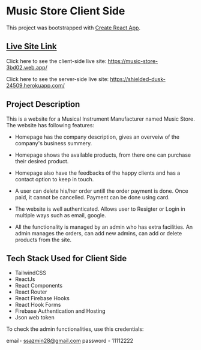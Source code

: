 # Music Store Client Side

This project was bootstrapped with [Create React App](https://github.com/facebook/create-react-app).

## [Live Site Link](https://music-store-3bd02.web.app/)

Click here to see the client-side live site: https://music-store-3bd02.web.app/

Click here to see the server-side live site: https://shielded-dusk-24509.herokuapp.com/


## Project Description

This is a website for a Musical Instrument Manufacturer named Music Store. The website has following features:

- Homepage has the company description, gives an overveiw of the company's business summery.

- Homepage shows the available products, from there one can purchase their desired product.

- Homepage also have the feedbacks of the happy clients and has a contact option to keep in touch.

- A user can delete his/her order untill the order payment is done. Once paid, it cannot be cancelled. Payment can be done using card.

- The website is well authenticated. Allows user to Resigter or Login in multiple ways such as email, google. 

- All the functionality is managed by an admin who has extra facilities. An admin manages the orders, can add new admins, can add or delete products from the site.


## Tech Stack Used for Client Side

- TailwindCSS
- ReactJs
- React Components
- React Router
- React Firebase Hooks
- React Hook Forms
- Firebase Authentication and Hosting
- Json web token


To check the admin functionalities, use this credentials: 

email- ssazmin28@gmail.com 
password - 11112222
